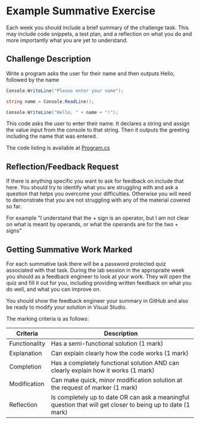# Example Summative Exercise

Each week you should include  a brief summary of the challenge task. This may include code snippets, a test plan, and a reflection on what you do and more importantly what you are yet to understand.

## Challenge Description

Write a program asks the user for their name and then outputs Hello, followed by the name

``` cs
Console.WriteLine("Please enter your name");

string name = Console.ReadLine();

Console.WriteLine("Hello, " + name + "!");
```

This code asks the user to enter their name. It declares a string and assign the value input from the console to that string. Then it outputs the greeting including the name that was entered.

The code listing is available at [Program.cs](ExampleSummative/Program.cs)

## Reflection/Feedback Request

If there is anything specific you want to ask for feedback on include that here. You should try to identify what you are struggling with and ask a question that helps you overcome your difficulties. Otherwise you will need to demonstrate that you are not struggling with any of the material covered so far.

For example "I understand that the + sign is an operator, but I am not clear on what is meant by operands, or what the operands are for the two + signs"

## Getting Summative Work Marked

For each summative task there will be a password protected quiz associated with that task. During the lab session in the appropraite week you should as a feedback engineer to look at your work. They will open the quiz and fill it out for you, including providing written feedback on what you do well, and what you can improve on.

You should show the feedback engineer your summary in GitHub and also be ready to modify your solution in Visual Studio.

The marking criteria is as follows:

| Criteria | Description |
| ----------- | ----------- |
| Functionality | Has a semi-functional solution (1 mark) |
| Explanation | Can explain clearly how the code works (1 mark) |
| Completion | Has a completely functional solution AND can clearly explain how it works (1 mark) |
| Modification | Can make quick, minor modification solution at the request of marker (1 mark) |
| Reflection | 	Is completely up to date OR can ask a meaningful question that will get closer to being up to date (1 mark) |
